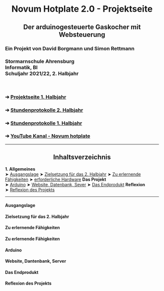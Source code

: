 <html>
<head>
<h1 align="center"> Novum Hotplate 2.0 - Projektseite </h1>
<h2 align="center"> Der arduinogesteuerte Gaskocher mit Websteuerung </h2>
</head>

  <h3 align="left"> Ein Projekt von David Borgmann und Simon Rettmann</h3>
<h3 align="left"> Stormarnschule Ahrensburg <br/> Informatik, Bl <br/> Schuljahr 2021/22, 2. Halbjahr </br> </h3>

<br/>

<body>
<h3 align="left"> &#10132; <a href="https://github.com/simonrettmann/Projektseite"> Projektseite 1. Halbjahr</a> </h3> 
<h3 align="left"> &#10132; <a href="https://github.com/simonrettmann/Stundenprotokolle-2.-Halbjahr"> Stundenprotokolle 2. Halbjahr</a> </h3> 
<h3 align="left"> &#10132; <a href="https://github.com/simonrettmann/Stundenprotokolle"> Stundenprotokolle 1. Halbjahr</a> </h3> 
<h3 align="left"> &#10132; <a href="https://www.youtube.com/channel/UCEljeGxqUxyXQlMq9Q-U8_w"> YouTube Kanal - Novum hotplate</a> </h3>
</body>
<hr>
<body>
  
<h2 align="center"> Inhaltsverzeichnis </h2>
  
<b> 1. Allgemeines </b>
<br/>
&#10148; <a href="#Rückblick"> Ausgangslage</a>
&#10148; <a href="#Zielsetzung"> Zielsetzung für das 2. Halbjahr</a>
&#10148; <a href="#Lernen"> Zu erlernende Fähigkeiten</a>
&#10148; <a href="#Hardware"> erforderliche Hardware</a>
<b>Das Projekt</b>
<br/>
&#10148; <a href="#Arduino"> Arduino</a>
&#10148; <a href="#Website"> Website, Datenbank, Sever</a>
&#10148; <a href="Endprodukt"> Das Endprodukt</a>
<b>Reflexion</b>
<br/>
&#10148; <a href="#Reflexion"> Reflexion des Projekts</a>

<hr>

<h4> <a id="#Rückblick"> Ausgangslage</a></h4>
<h4> <a id="#Zielsetzung"> Zielsetzung für das 2. Halbjahr </a>
<h4> <a id="#Lernen"> Zu erlernende Fähigkeiten </a>
<h4> <a id="#Lernen"> Zu erlernende Fähigkeiten </a>
<h4> <a id="#Arduino"> Arduino </a>
<h4> <a id="#Website"> Website, Dantenbank, Server </a>
<h4> <a id="#Endprodukt"> Das Endprodukt </a>
<h4> <a id="#Relexion"> Reflexion des Projekts </a>
